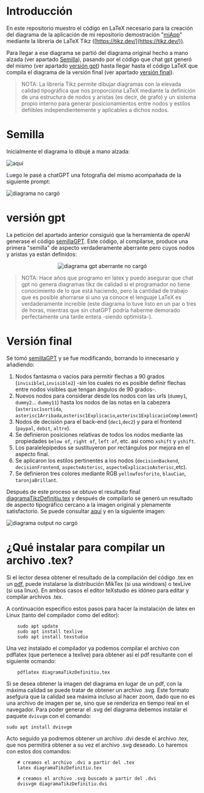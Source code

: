 # Introducción

En este repositorio muestro el código en LaTeX necesario para la creación del diagrama de la aplicación de mi repositorio demostración "[miApp](https://github.com/blackcub3s/miApp)" mediante la librería de LaTeX Tikz ([https://tikz.dev/](https://tikz.dev/)).

Para llegar a ese diagrama se partió del diagrama original hecho a mano alzada (ver apartado [Semilla](#Semilla)), pasando por el código que chat gpt generó del mismo (ver apartado [versión gpt](#versión-gpt)) hasta llegar hasta el código LaTeX que compila el diagrama de la versión final (ver apartado [versión final](#versión-final)).

>NOTA: La librería Tikz permite dibujar diagramas con la elevada calidad tipográfica que nos proporciona LaTeX mediante la definición de una estructura de nodos y aristas (es decir, de grafo) y un sistema propio interno para generar posicionamientos entre nodos y estilos defiibles independientemente y aplicables a dichos nodos.

# Semilla

Inicialmente el diagrama lo dibujé a mano alzada:

![aquí](/img/esquemaApp.jpeg)

Luego le pasé a chatGPT una fotografía del mismo acompañada de la siguiente prompt:

![diagrama no cargó](/img/peticionSemilla.PNG)

# versión gpt

La petición del apartado anterior consiguió que la herramienta de openAI generase el código [semillaGPT](/semillaGPT.tex). Este código, al compilarse, produce una primera "semilla" de aspecto verdaderamente aberrante pero cuyos nodos y aristas ya están definidos:

<div align="center">
  <img src="/img/compilacionSemillaCaptura.PNG" alt="diagrama gpt aberrante no cargó" />
</div>

>NOTA: Hace años que programo en latex y puedo asegurar que chat gpt no genera diagramas tikz de calidad si el programador no tiene conocimiento de lo que está haciendo, pero la cantidad de trabajo que es posible ahorrarse si uno ya conoce el lenguaje LaTeX es verdaderamente increible (este diagrama lo tuve listo en un par o tres de horas, mientras que sin chatGPT podría haberme demorado perfectamente una tarde entera -siendo optimista-).

# Versión final

Se tomó [semillaGPT](/semillaGPT.tex) y se fue modificando, borrando lo innecesario y añadiendo:

1. Nodos fantasma o vacíos para permitir flechas a 90 grados (`invisible1`,`invisible2`) -sin los cuales no es posible definir flechas entre nodos visibles que tengan ángulos de 90 grados-.
2. Nuevos nodos para considerar desde los nodos con las urls (`dummy1`, `dummy2`... `dummy11`) hasta los nodos de las notas en la cabezera (`asterisc1sortida`, `asterisc1Arribada`,`asterisc1Explicacio`,`asterisc1ExplicacioComplement`)
3. Nodos de decisión para el back-end (`dec1`,`dec2`) y para el frontend (`paypal`, `debit`, `altre`).
3. Se definieron posiciones relativas de todos los nodos mediante las propiedades `below of`, `right of`, `left of`, etc. asi como `xshift` y `yshift`.
4. Los paralelepípedos se sustituyeron por rectángulos por mejora en el aspecto final.
5. Se aplicaron los estilos pertinentes a los nodos (`decisionBackend`, `decisionFrontend`, `aspecteAsterisc`, `aspecteExplicacioAsterisc`,etc).
4. Se definieron tres colores mediante RGB `yellowfosforito`, `blauCian`, `taronjaBrillant`.

Después de este proceso se obtuvo el resultado final [diagramaTikzDefinitiu.tex](/diagramaTikzDefinitiu.tex) y después de compilarlo se generó un resultado de aspecto tipográfico cercano a la imagen original y plenamente satisfactorio. Se puede consultar [aquí](/diagramaTikzDefinitiu.pdf) y en la siguiente imagen:

![diagrama output no cargó](/img/diagramaOutput.png)

# ¿Qué instalar para compilar un archivo .tex?

Si el lector desea obtener el resultado de la compilación del código .tex en un [pdf](/diagramaTikzDefinitiu.pdf), puede instalarse la distribución MikTex (si usa windows) o texLive (si usa linux). En ambos casos el editor teXstudio es idóneo para editar y compilar archivos .tex. 

A continuación especifico estos pasos para hacer la instalación de latex en Linux (tanto del compilador como del editor):
```
    sudo apt update
    sudo apt install texlive
    sudo apt install texstudio
```

Una vez instalado el compilador ya podemos compilar el archivo con pdflatex (que pertenece a texlive) para obtener así el pdf resultante con el siguiente ocmando:

```
    pdflatex diagramaTikzDefinitiu.tex
```

Si se desea obtener la imagen del diagrama en lugar de un pdf, con la máxima calidad se puede tratar de obtener un archivo .svg. Este formato asefgura que la calidad sea máxima incluso al hacer zoom, dado que no es una archivo de imagen per se, sino que se renderiza en tiempo real en el navegador. Para poder generar el .svg del diagrama debemos instalar el paquete `dvisvgm` con el comando:

```
sudo apt install dvisvgm
```

Acto seguido ya podremos obtener un archivo .dvi desde el archivo .tex, que nos permitirá obtener a su vez el archivo .svg deseado. Lo haremos con estos dos comandos:


```
    # creamos el archivo .dvi a partir del .tex
    latex diagramaTikzDefinitiu.tex

    # creamos el archivo .svg buscado a partir del .dvi
    dvisvgm diagramaTikzDefinitiu.dvi   
```


